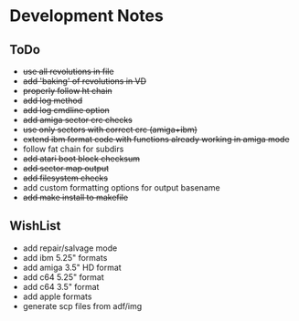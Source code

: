 Development Notes
=================

ToDo
----
* ~~use all revolutions in file~~
* ~~add 'baking' of revolutions in VD~~
* ~~properly follow ht chain~~
* ~~add log method~~
* ~~add log cmdline option~~
* ~~add amiga sector crc checks~~
* ~~use only sectors with correct crc (amiga+ibm)~~
* ~~extend ibm format code with functions already working in amiga mode~~
* follow fat chain for subdirs
* ~~add atari boot block checksum~~
* ~~add sector map output~~
* ~~add filesystem checks~~
* add custom formatting options for output basename
* ~~add make install to makefile~~

WishList
--------
* add repair/salvage mode
* add ibm 5.25" formats
* add amiga 3.5" HD format
* add c64 5.25" format
* add c64 3.5" format
* add apple formats
* generate scp files from adf/img

